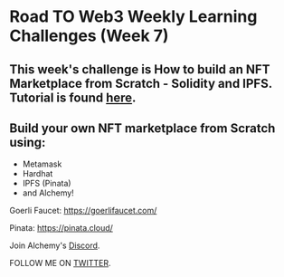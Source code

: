 # Road TO Web3 Weekly Learning Challenges (Week 7)

## This week's challenge is How to build an NFT Marketplace from Scratch - Solidity and IPFS. Tutorial is found [here](https://docs.alchemy.com/alchemy/road-to-web3/weekly-learning-challenges/7.-how-to-an-nft-marketplace-from-scratch#getmynfts).

## Build your own NFT marketplace from Scratch using:
- Metamask
- Hardhat
- IPFS (Pinata)
- and Alchemy!

Goerli Faucet: https://goerlifaucet.com/

Pinata: https://pinata.cloud/


Join Alchemy's [Discord](https://discord.com/invite/frSF7J8Ktw).




FOLLOW ME ON [TWITTER](https://twitter.com/kazani351).
